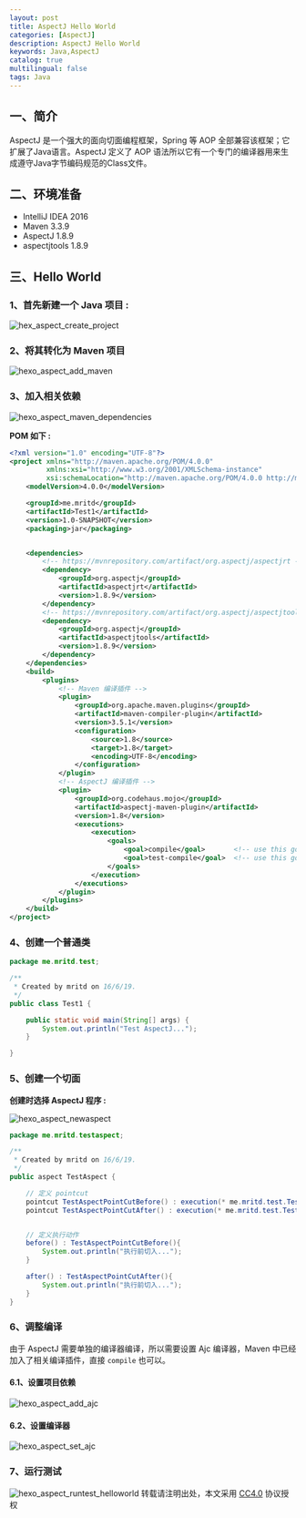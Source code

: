 ```yaml
---
layout: post
title: AspectJ Hello World
categories: [AspectJ]
description: AspectJ Hello World
keywords: Java,AspectJ
catalog: true
multilingual: false
tags: Java
---
```


## 一、简介

AspectJ 是一个强大的面向切面编程框架，Spring 等 AOP 全部兼容该框架；它扩展了Java语言。AspectJ 定义了 AOP 语法所以它有一个专门的编译器用来生成遵守Java字节编码规范的Class文件。

## 二、环境准备

- IntelliJ IDEA 2016
- Maven 3.3.9
- AspectJ 1.8.9
- aspectjtools 1.8.9

<!--more-->

## 三、Hello World

### 1、首先新建一个 Java 项目 :

![hex_aspect_create_project](https://oss.link/markdown/hex_aspect_create_project.png)

### 2、将其转化为 Maven 项目

![hexo_aspect_add_maven](https://oss.link/markdown/hexo_aspect_add_maven.png)

### 3、加入相关依赖

![hexo_aspect_maven_dependencies](https://oss.link/markdown/hexo_aspect_maven_dependencies.png)

**POM 如下 :**

``` xml
<?xml version="1.0" encoding="UTF-8"?>
<project xmlns="http://maven.apache.org/POM/4.0.0"
         xmlns:xsi="http://www.w3.org/2001/XMLSchema-instance"
         xsi:schemaLocation="http://maven.apache.org/POM/4.0.0 http://maven.apache.org/xsd/maven-4.0.0.xsd">
    <modelVersion>4.0.0</modelVersion>

    <groupId>me.mritd</groupId>
    <artifactId>Test1</artifactId>
    <version>1.0-SNAPSHOT</version>
    <packaging>jar</packaging>


    <dependencies>
        <!-- https://mvnrepository.com/artifact/org.aspectj/aspectjrt -->
        <dependency>
            <groupId>org.aspectj</groupId>
            <artifactId>aspectjrt</artifactId>
            <version>1.8.9</version>
        </dependency>
        <!-- https://mvnrepository.com/artifact/org.aspectj/aspectjtools -->
        <dependency>
            <groupId>org.aspectj</groupId>
            <artifactId>aspectjtools</artifactId>
            <version>1.8.9</version>
        </dependency>
    </dependencies>
    <build>
        <plugins>
            <!-- Maven 编译插件 -->
            <plugin>
                <groupId>org.apache.maven.plugins</groupId>
                <artifactId>maven-compiler-plugin</artifactId>
                <version>3.5.1</version>
                <configuration>
                    <source>1.8</source>
                    <target>1.8</target>
                    <encoding>UTF-8</encoding>
                </configuration>
            </plugin>
            <!-- AspectJ 编译插件 -->
            <plugin>
                <groupId>org.codehaus.mojo</groupId>
                <artifactId>aspectj-maven-plugin</artifactId>
                <version>1.8</version>
                <executions>
                    <execution>
                        <goals>
                            <goal>compile</goal>       <!-- use this goal to weave all your main classes -->
                            <goal>test-compile</goal>  <!-- use this goal to weave all your test classes -->
                        </goals>
                    </execution>
                </executions>
            </plugin>
        </plugins>
    </build>
</project>
```

### 4、创建一个普通类

``` java
package me.mritd.test;

/**
 * Created by mritd on 16/6/19.
 */
public class Test1 {

    public static void main(String[] args) {
        System.out.println("Test AspectJ...");
    }

}
```

### 5、创建一个切面

**创建时选择 AspectJ 程序 :**

![hexo_aspect_newaspect](https://oss.link/markdown/hexo_aspect_newaspect.png)

``` java
package me.mritd.testaspect;

/**
 * Created by mritd on 16/6/19.
 */
public aspect TestAspect {

    // 定义 pointcut
    pointcut TestAspectPointCutBefore() : execution(* me.mritd.test.Test1.main(..));
    pointcut TestAspectPointCutAfter() : execution(* me.mritd.test.Test1.main(..));


    // 定义执行动作
    before() : TestAspectPointCutBefore(){
        System.out.println("执行前切入...");
    }

    after() : TestAspectPointCutAfter(){
        System.out.println("执行前切入...");
    }
}
```

### 6、调整编译

由于 AspectJ 需要单独的编译器编译，所以需要设置 Ajc 编译器，Maven 中已经加入了相关编译插件，直接 `compile` 也可以。

#### 6.1、设置项目依赖

![hexo_aspect_add_ajc](https://oss.link/markdown/hexo_aspect_add_ajc.png)

#### 6.2、设置编译器

![hexo_aspect_set_ajc](https://oss.link/markdown/hexo_aspect_set_ajc.png)

### 7、运行测试

![hexo_aspect_runtest_helloworld](https://oss.link/markdown/hexo_aspect_runtest_helloworld.png)
转载请注明出处，本文采用 [CC4.0](http://creativecommons.org/licenses/by-nc-nd/4.0/) 协议授权

